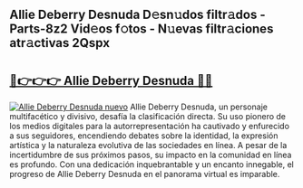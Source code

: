 ## Allie Deberry Desnuda D𝚎sn𝚞dos filtr𝚊dos - Parts-8z2 Vid𝚎os f𝚘tos - N𝚞evas filtr𝚊ciones atr𝚊ctivas 2Qspx

# <h2><a href="http://mb5mtk.tromn.icu/?c=Allie+Deberry+Desnuda">🔗👉👉👉 Allie Deberry Desnuda 🔗🔗</a></h2>

[![Allie Deberry Desnuda nuevo](https://i.imgur.com/pEAQMta.gif)](http://mb5mtk.tromn.icu/?c=Allie+Deberry+Desnuda)
Allie Deberry Desnuda, un personaje multifacético y divisivo, desafía la clasificación directa. Su uso pionero de los medios digitales para la autorrepresentación ha cautivado y enfurecido a sus seguidores, encendiendo debates sobre la identidad, la expresión artística y la naturaleza evolutiva de las sociedades en línea. A pesar de la incertidumbre de sus próximos pasos, su impacto en la comunidad en línea es profundo. Con una dedicación inquebrantable y un encanto innegable, el progreso de Allie Deberry Desnuda en el panorama virtual es imparable.
